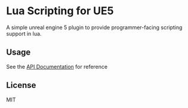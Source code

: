 # Lua Scripting for UE5

A simple unreal engine 5 plugin to provide programmer-facing scripting support in lua.


## Usage 
See the [API Documentation](LuaScriptingAPI.md) for reference

## License
MIT
